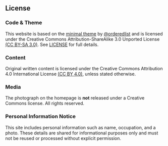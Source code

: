 ## License

### Code & Theme
This website is based on the [minimal theme](https://github.com/orderedlist/minimal) by [@orderedlist](https://github.com/orderedlist) and is licensed under the Creative Commons Attribution-ShareAlike 3.0 Unported License [(CC BY-SA 3.0)](https://creativecommons.org/licenses/by-sa/3.0/). See [LICENSE](./LICENSE) for full details.

### Content
Original written content is licensed under the Creative Commons Attribution 4.0 International License [(CC BY 4.0)](https://creativecommons.org/licenses/by/4.0/), unless stated otherwise.

### Media
The photograph on the homepage is **not** released under a Creative Commons license. All rights reserved.

### Personal Information Notice
This site includes personal information such as name, occupation, and a photo. These details are shared for informational purposes only and must not be reused or processed without explicit permission.
